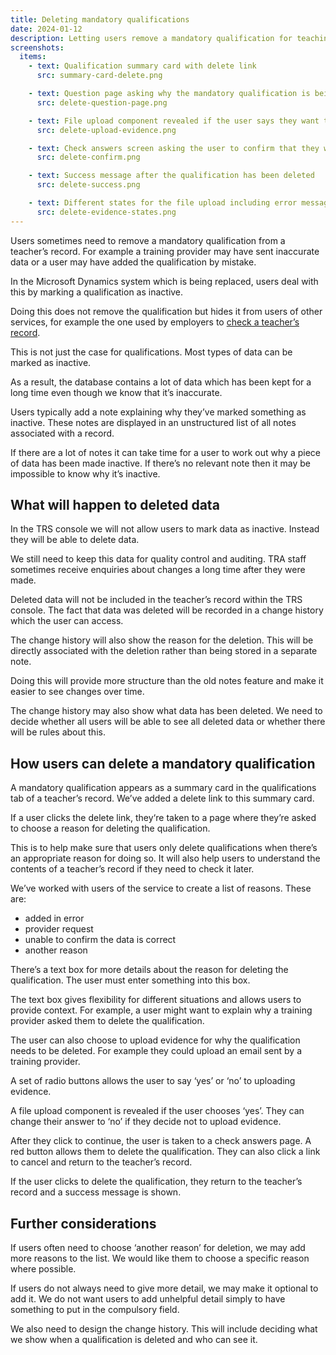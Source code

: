 ```yaml
---
title: Deleting mandatory qualifications
date: 2024-01-12
description: Letting users remove a mandatory qualification for teaching pupils with sensory impairments.
screenshots:
  items:
    - text: Qualification summary card with delete link
      src: summary-card-delete.png

    - text: Question page asking why the mandatory qualification is being deleted
      src: delete-question-page.png

    - text: File upload component revealed if the user says they want to upload evidence
      src: delete-upload-evidence.png

    - text: Check answers screen asking the user to confirm that they want to delete the qualification
      src: delete-confirm.png

    - text: Success message after the qualification has been deleted
      src: delete-success.png

    - text: Different states for the file upload including error messages
      src: delete-evidence-states.png
---
```


Users sometimes need to remove a mandatory qualification from a teacher’s record. For example a training provider may have sent inaccurate data or a user may have added the qualification by mistake.

In the Microsoft Dynamics system which is being replaced, users deal with this by marking a qualification as inactive.

Doing this does not remove the qualification but hides it from users of other services, for example the one used by employers to [check a teacher’s record](/check-the-record-of-a-teacher).

This is not just the case for qualifications. Most types of data can be marked as inactive.

As a result, the database contains a lot of data which has been kept for a long time even though we know that it’s inaccurate.

Users typically add a note explaining why they’ve marked something as inactive. These notes are displayed in an unstructured list of all notes associated with a record.

If there are a lot of notes it can take time for a user to work out why a piece of data has been made inactive. If there’s no relevant note then it may be impossible to know why it’s inactive.

## What will happen to deleted data

In the TRS console we will not allow users to mark data as inactive. Instead they will be able to delete data.

We still need to keep this data for quality control and auditing. TRA staff sometimes receive enquiries about changes a long time after they were made.

Deleted data will not be included in the teacher’s record within the TRS console. The fact that data was deleted will be recorded in a change history which the user can access.

The change history will also show the reason for the deletion. This will be directly associated with the deletion rather than being stored in a separate note.

Doing this will provide more structure than the old notes feature and make it easier to see changes over time.

The change history may also show what data has been deleted. We need to decide whether all users will be able to see all deleted data or whether there will be rules about this.

## How users can delete a mandatory qualification

A mandatory qualification appears as a summary card in the qualifications tab of a teacher’s record. We’ve added a delete link to this summary card.

If a user clicks the delete link, they‘re taken to a page where they’re asked to choose a reason for deleting the qualification.

This is to help make sure that users only delete qualifications when there’s an appropriate reason for doing so. It will also help users to understand the contents of a teacher’s record if they need to check it later.

We’ve worked with users of the service to create a list of reasons. These are:

- added in error
- provider request
- unable to confirm the data is correct
- another reason

There’s a text box for more details about the reason for deleting the qualification. The user must enter something into this box.

The text box gives flexibility for different situations and allows users to provide context. For example, a user might want to explain why a training provider asked them to delete the qualification.

The user can also choose to upload evidence for why the qualification needs to be deleted. For example they could upload an email sent by a training provider.

A set of radio buttons allows the user to say ‘yes’ or ‘no’ to uploading evidence.

A file upload component is revealed if the user chooses ‘yes’. They can change their answer to ‘no’ if they decide not to upload evidence.

After they click to continue, the user is taken to a check answers page. A red button allows them to delete the qualification. They can also click a link to cancel and return to the teacher’s record.

If the user clicks to delete the qualification, they return to the teacher’s record and a success message is shown.

## Further considerations

If users often need to choose ‘another reason’ for deletion, we may add more reasons to the list. We would like them to choose a specific reason where possible.

If users do not always need to give more detail, we may make it optional to add it. We do not want users to add unhelpful detail simply to have something to put in the compulsory field.

We also need to design the change history. This will include deciding what we show when a qualification is deleted and who can see it.
